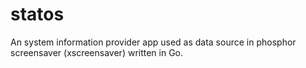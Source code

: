 # statos
An system information provider app used as data source in phosphor screensaver (xscreensaver) written in Go.
